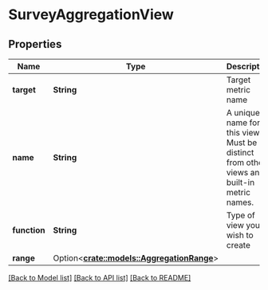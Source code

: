 # SurveyAggregationView

## Properties

Name | Type | Description | Notes
------------ | ------------- | ------------- | -------------
**target** | **String** | Target metric name | 
**name** | **String** | A unique name for this view. Must be distinct from other views and built-in metric names. | 
**function** | **String** | Type of view you wish to create | 
**range** | Option<[**crate::models::AggregationRange**](AggregationRange.md)> |  | [optional]

[[Back to Model list]](../README.md#documentation-for-models) [[Back to API list]](../README.md#documentation-for-api-endpoints) [[Back to README]](../README.md)


